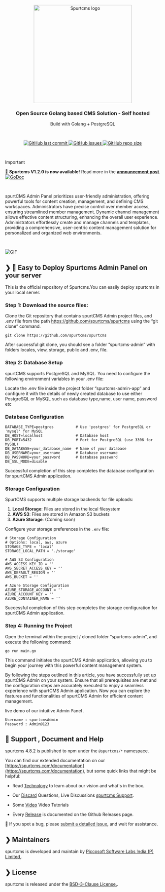 
<p align="center">
  <a href="https://www.spurtcms.com/#gh-light-mode-only">
      <img src="https://www.spurtcms.com/public/img/v2-logo.png" width="318px" alt="Spurtcms logo" />
  </a>
   
</p>
<h3 align="center">Open Source Golang based CMS Solution - Self hosted </h3>
<p align="center"> Build with Golang + PostgreSQL</p>


<br />
<p align="center">
  <a href="https://github.com/spurtcms/spurtcms/releases">
    <img src="https://img.shields.io/github/last-commit/spurtcms/spurtcms/main" alt="GitHub last commit" />
  

  </a>
  <a href="https://github.com/spurtcms/spurtcms/issues">
    <img src="https://img.shields.io/github/issues/spurtcms/spurtcms/main" alt="GitHub issues" />
    
  </a>

  <a href="https://github.com/spurtcms/spurtcms/releases">
    <img src="https://img.shields.io/github/repo-size/spurtcms/spurtcms" alt="GitHub repo size" />
             
  </a>
  


</p>
<br />

> [!IMPORTANT]
> 🎉 <strong>Spurtcms V1.2.0 is now available!</strong> Read more in the <a target="_blank" href="https://www.spurtcms.com/spurtcms-change-log" rel="dofollow"><strong>announcement post</strong></a>.[![GoDoc](https://godoc.org/github.com/spurtcms/block?status.svg)](https://pkg.go.dev/search?q=spurtcms)
<br />
<p>
spurtCMS Admin Panel prioritizes user-friendly administration, offering powerful tools for content creation, management, and defining CMS workspaces. Administrators have precise control over member access, ensuring streamlined member management. Dynamic channel management allows effective content structuring, enhancing the overall user experience. Administrators effortlessly create and manage channels and templates, providing a comprehensive, user-centric content management solution for personalized and organized web environments.
</p>
<br />

![GIF](https://dev.spurtcms.com/public/img/animated-gif-maker.gif)


## ❯  🚀 Easy to Deploy Spurtcms Admin Panel on your server

This is the official repository of Spurtcms.You can easily deploy spurtcms in your local server.

### Step 1: Download the source files:

Clone the Git repository that contains spurtCMS Admin project files, and .env file from the path https://github.com/spurtcms/spurtcms using the “git clone” command.

```
git clone https://github.com/spurtcms/spurtcms
```
After successful git clone, you should see a folder “spurtcms-admin” with folders locales, view, storage, public and  .env, file.


### Step 2: Database Setup

spurtCMS supports PostgreSQL and MySQL. You need to configure the following environment variables in your .env file:

Locate the .env file inside the project folder “spurtcms-admin-app” and configure it with the details of newly created database to use either PostgreSQL or MySQL such as database type,name, user name, password etc





### Database Configuration

```
DATABASE_TYPE=postgres          # Use 'postgres' for PostgreSQL or 'mysql' for MySQL
DB_HOST=localhost               # Database host
DB_PORT=5432                    # Port for PostgreSQL (use 3306 for MySQL)
DB_DATABASE=your_database_name  # Name of your database
DB_USERNAME=your_username       # Database username
DB_PASSWORD=your_password       # Database password
DB_SSL_MODE=disable

```






Successful completion of this step completes the database configuration for spurtCMS Admin application.

### Storage Configuration

SpurtCMS supports multiple storage backends for file uploads:

1. **Local Storage**: Files are stored in the local filesystem
2. **AWS S3**: Files are stored in Amazon S3 buckets
3. **Azure Storage**: (Coming soon)

Configure your storage preferences in the `.env` file:

```
# Storage Configuration
# Options: local, aws, azure
STORAGE_TYPE = 'local'
STORAGE_LOCAL_PATH = './storage'

# AWS S3 Configuration
AWS_ACCESS_KEY_ID = ''
AWS_SECRET_ACCESS_KEY = ''
AWS_DEFAULT_REGION = ''
AWS_BUCKET = ''

# Azure Storage Configuration
AZURE_STORAGE_ACCOUNT = ''
AZURE_ACCOUNT_KEY = ''
AZURE_CONTAINER_NAME = ''
```

Successful completion of this step completes the storage configuration for spurtCMS Admin application.


### Step 4: Running the Project

Open the terminal within the project / cloned folder “spurtcms-admin”, and execute the following command:

```
go run main.go

```
This command initiates the spurtCMS Admin application, allowing you to begin your journey with this powerful content management system.

 

By following the steps outlined in this article, you have successfully set up spurtCMS Admin on your system. Ensure that all prerequisites are met and the configuration steps are accurately executed to enjoy a seamless experience with spurtCMS Admin application. Now you can explore the features and functionalities of spurtCMS Admin for efficient content management.


live demo of our intuitive Admin Panel .

```
Username : spurtcmsAdmin
Password : Admin@123
```


## 🤔 Support , Document and Help

spurtcms 4.8.2 is published to npm under the `@spurtcms/*` namespace.

You can find our extended documentation on our [https://spurtcms.com/documentation](https://spurtcms.com/documentation), but some quick links that might be helpful:

- Read [Technology](https://www.spurtcms.com/opensource-ecommerce-multivendor-nodejs-react-angular) to learn about our vision and what's in the box.

- Our [Discard](https://discord.com/invite/9TNgqUY24N) Questions, Live Discussions [spurtcms Support](https://picco.support).

- Some [Video](https://www.youtube.com/@spurtcms/videos) Video Tutorials 
- Every [Release](https://github.com/spurtcms/spurtcms-admin/releases) is documented on the Github Releases page.

🐞 If you spot a bug, please [submit a detailed issue](https://github.com/spurtcms/spurtcms-admin/issues/new), and wait for assistance.




## ❯ Maintainers
spurtcms is developed and maintain by [Piccosoft Software Labs India (P) Limited,](https://www.piccosoft.com).


## ❯ License

spurtcms is released under the [BSD-3-Clause License.](https://github.com/spurtcms/spurtcms/blob/master/LICENSE).



